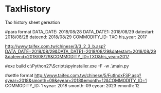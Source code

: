 # TaxHistory
Tao history sheet gereation


#para format
DATA_DATE: 2018/08/28
DATA_DATE1: 2018/08/29
datestart: 2018/08/28
dateend: 2018/08/29
COMMODITY_ID: TXO
his_year: 2017

http://www.taifex.com.tw/chinese/3/3_2_3_b.asp?DATA_DATE=2018/08/29&DATA_DATE1=2018/08/29&datestart=2018/08/29&dateend=2018/08/29&COMMODITY_ID=TXO&his_year=2017


#exe build
c:\Python27\Scripts\pyinstaller.exe -F -w .\main.py

#settle  format
http://www.taifex.com.tw/chinese/5/FutIndxFSP.asp?syear=2018&smonth=09&eyear=2018&emonth=12&COMMODITY_ID=1
COMMODITY_ID: 1
syear: 2018
smonth: 09
eyear: 2023
emonth: 12

